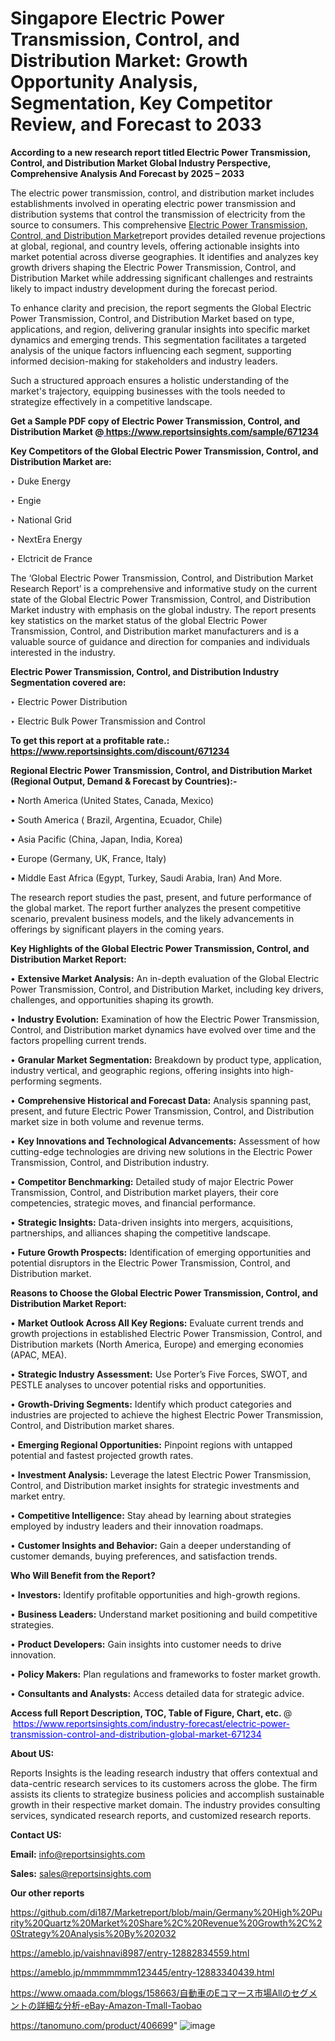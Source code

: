 # Singapore Electric Power Transmission, Control, and Distribution Market: Growth Opportunity Analysis, Segmentation, Key Competitor Review, and Forecast to 2033

<strong>According to a new research report titled Electric Power Transmission, Control, and Distribution Market Global Industry Perspective, Comprehensive Analysis And Forecast by 2025 – 2033</strong>

The electric power transmission, control, and distribution market includes establishments involved in operating electric power transmission and distribution systems that control the transmission of electricity from the source to consumers. This comprehensive <a href=https://www.reportsinsights.com/sample/671234>Electric Power Transmission, Control, and Distribution Market</a>report provides detailed revenue projections at global, regional, and country levels, offering actionable insights into market potential across diverse geographies. It identifies and analyzes key growth drivers shaping the Electric Power Transmission, Control, and Distribution Market while addressing significant challenges and restraints likely to impact industry development during the forecast period.

To enhance clarity and precision, the report segments the Global Electric Power Transmission, Control, and Distribution Market based on type, applications, and region, delivering granular insights into specific market dynamics and emerging trends. This segmentation facilitates a targeted analysis of the unique factors influencing each segment, supporting informed decision-making for stakeholders and industry leaders.

Such a structured approach ensures a holistic understanding of the market's trajectory, equipping businesses with the tools needed to strategize effectively in a competitive landscape.

<strong>Get a Sample PDF copy of Electric Power Transmission, Control, and Distribution Market </strong><strong>@<a href=https://www.reportsinsights.com/sample/671234 style=color:#0000ff;> https://www.reportsinsights.com/sample/671234</a></strong></font>

<strong>Key Competitors of the Global Electric Power Transmission, Control, and Distribution Market are:</strong>

‣ Duke Energy

‣ Engie

‣ National Grid

‣ NextEra Energy

‣ Elctricit de France

The ‘Global Electric Power Transmission, Control, and Distribution Market Research Report’ is a comprehensive and informative study on the current state of the Global Electric Power Transmission, Control, and Distribution Market industry with emphasis on the global industry. The report presents key statistics on the market status of the global Electric Power Transmission, Control, and Distribution market manufacturers and is a valuable source of guidance and direction for companies and individuals interested in the industry.

<strong>Electric Power Transmission, Control, and Distribution Industry Segmentation covered are:</strong>

‣ Electric Power Distribution 

‣ Electric Bulk Power Transmission and Control

<strong>To get this report at a profitable rate.: <a href=https://www.reportsinsights.com/discount/671234 style=color:#0000ff;>https://www.reportsinsights.com/discount/671234</a></strong></font>

<strong>Regional Electric Power Transmission, Control, and Distribution Market (Regional Output, Demand &amp; Forecast by Countries):-</strong>

• North America (United States, Canada, Mexico)

• South America ( Brazil, Argentina, Ecuador, Chile)

• Asia Pacific (China, Japan, India, Korea)

• Europe (Germany, UK, France, Italy)

• Middle East Africa (Egypt, Turkey, Saudi Arabia, Iran) And More.

The research report studies the past, present, and future performance of the global market. The report further analyzes the present competitive scenario, prevalent business models, and the likely advancements in offerings by significant players in the coming years.

<strong>Key Highlights of the Global Electric Power Transmission, Control, and Distribution Market Report:</strong>

• <strong>Extensive Market Analysis:</strong> An in-depth evaluation of the Global Electric Power Transmission, Control, and Distribution Market, including key drivers, challenges, and opportunities shaping its growth.

• <strong>Industry Evolution:</strong> Examination of how the Electric Power Transmission, Control, and Distribution market dynamics have evolved over time and the factors propelling current trends.

• <strong>Granular Market Segmentation:</strong> Breakdown by product type, application, industry vertical, and geographic regions, offering insights into high-performing segments.

• <strong>Comprehensive Historical and Forecast Data:</strong> Analysis spanning past, present, and future Electric Power Transmission, Control, and Distribution market size in both volume and revenue terms.

• <strong>Key Innovations and Technological Advancements:</strong> Assessment of how cutting-edge technologies are driving new solutions in the Electric Power Transmission, Control, and Distribution industry.

• <strong>Competitor Benchmarking:</strong> Detailed study of major Electric Power Transmission, Control, and Distribution market players, their core competencies, strategic moves, and financial performance.

• <strong>Strategic Insights:</strong> Data-driven insights into mergers, acquisitions, partnerships, and alliances shaping the competitive landscape.

• <strong>Future Growth Prospects:</strong> Identification of emerging opportunities and potential disruptors in the Electric Power Transmission, Control, and Distribution market.

<strong>Reasons to Choose the Global Electric Power Transmission, Control, and Distribution Market Report:</strong>

• <strong>Market Outlook Across All Key Regions:</strong> Evaluate current trends and growth projections in established Electric Power Transmission, Control, and Distribution markets (North America, Europe) and emerging economies (APAC, MEA).

• <strong>Strategic Industry Assessment:</strong> Use Porter’s Five Forces, SWOT, and PESTLE analyses to uncover potential risks and opportunities.

• <strong>Growth-Driving Segments:</strong> Identify which product categories and industries are projected to achieve the highest Electric Power Transmission, Control, and Distribution market shares.

• <strong>Emerging Regional Opportunities:</strong> Pinpoint regions with untapped potential and fastest projected growth rates.

• <strong>Investment Analysis:</strong> Leverage the latest Electric Power Transmission, Control, and Distribution market insights for strategic investments and market entry.

• <strong>Competitive Intelligence:</strong> Stay ahead by learning about strategies employed by industry leaders and their innovation roadmaps.

• <strong>Customer Insights and Behavior:</strong> Gain a deeper understanding of customer demands, buying preferences, and satisfaction trends.

<strong>Who Will Benefit from the Report?</strong>

• <strong>Investors:</strong> Identify profitable opportunities and high-growth regions.

• <strong>Business Leaders:</strong> Understand market positioning and build competitive strategies.

• <strong>Product Developers:</strong> Gain insights into customer needs to drive innovation.

• <strong>Policy Makers:</strong> Plan regulations and frameworks to foster market growth.

• <strong>Consultants and Analysts:</strong> Access detailed data for strategic advice.
</ul>
<strong>Access full Report Description, TOC, Table of Figure, Chart, etc. </strong>@  <a href=https://www.reportsinsights.com/industry-forecast/electric-power-transmission-control-and-distribution-global-market-671234 style=color:#0000ff;>https://www.reportsinsights.com/industry-forecast/electric-power-transmission-control-and-distribution-global-market-671234</a></font>

<strong><strong>About US</strong>:</strong>

Reports Insights is the leading research industry that offers contextual and data-centric research services to its customers across the globe. The firm assists its clients to strategize business policies and accomplish sustainable growth in their respective market domain. The industry provides consulting services, syndicated research reports, and customized research reports.

<strong>Contact US:</strong>

<p class=""""><b>Email:</b> <a href=mailto:info@reportsinsights.com>info@reportsinsights.com</a></p>
<p class=""""><b>Sales:</b> <a href=mailto:sales@reportsinsights.com>sales@reportsinsights.com</a></p>

<strong>Our other reports</strong>

<a href=https://github.com/di187/Marketreport/blob/main/Germany%20High%20Purity%20Quartz%20Market%20Share%2C%20Revenue%20Growth%2C%20Strategy%20Analysis%20By%202032>https://github.com/di187/Marketreport/blob/main/Germany%20High%20Purity%20Quartz%20Market%20Share%2C%20Revenue%20Growth%2C%20Strategy%20Analysis%20By%202032</a>

<a href=https://ameblo.jp/vaishnavi8987/entry-12882834559.html>https://ameblo.jp/vaishnavi8987/entry-12882834559.html</a>

<a href=https://ameblo.jp/mmmmmmm123445/entry-12883340439.html>https://ameblo.jp/mmmmmmm123445/entry-12883340439.html</a>

<a href=https://www.omaada.com/blogs/158663/自動車のEコマース市場Allのセグメントの詳細な分析-eBay-Amazon-Tmall-Taobao>https://www.omaada.com/blogs/158663/自動車のEコマース市場Allのセグメントの詳細な分析-eBay-Amazon-Tmall-Taobao</a>

<a href=https://tanomuno.com/product/406699>https://tanomuno.com/product/406699</a>"
![image](https://github.com/user-attachments/assets/386429b7-c557-402d-a4a6-e5dfea834bc7)
